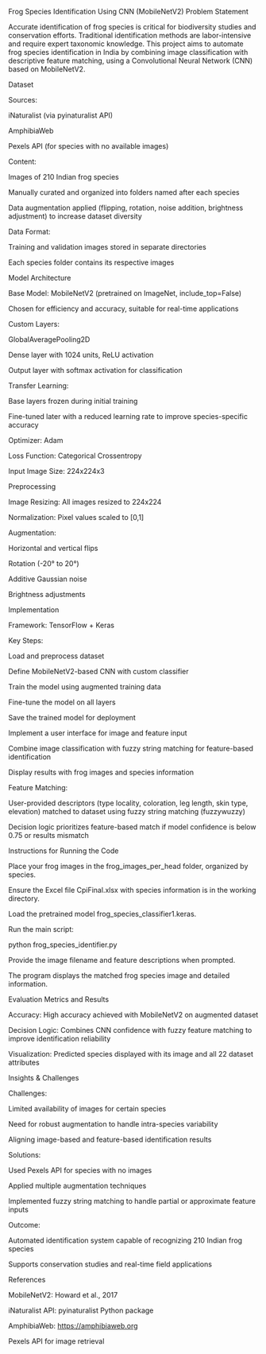 Frog Species Identification Using CNN (MobileNetV2)
Problem Statement

Accurate identification of frog species is critical for biodiversity studies and conservation efforts. Traditional identification methods are labor-intensive and require expert taxonomic knowledge. This project aims to automate frog species identification in India by combining image classification with descriptive feature matching, using a Convolutional Neural Network (CNN) based on MobileNetV2.

Dataset

Sources:

iNaturalist (via pyinaturalist API)

AmphibiaWeb

Pexels API (for species with no available images)

Content:

Images of 210 Indian frog species

Manually curated and organized into folders named after each species

Data augmentation applied (flipping, rotation, noise addition, brightness adjustment) to increase dataset diversity

Data Format:

Training and validation images stored in separate directories

Each species folder contains its respective images

Model Architecture

Base Model: MobileNetV2 (pretrained on ImageNet, include_top=False)

Chosen for efficiency and accuracy, suitable for real-time applications

Custom Layers:

GlobalAveragePooling2D

Dense layer with 1024 units, ReLU activation

Output layer with softmax activation for classification

Transfer Learning:

Base layers frozen during initial training

Fine-tuned later with a reduced learning rate to improve species-specific accuracy

Optimizer: Adam

Loss Function: Categorical Crossentropy

Input Image Size: 224x224x3

Preprocessing

Image Resizing: All images resized to 224x224

Normalization: Pixel values scaled to [0,1]

Augmentation:

Horizontal and vertical flips

Rotation (-20° to 20°)

Additive Gaussian noise

Brightness adjustments

Implementation

Framework: TensorFlow + Keras

Key Steps:

Load and preprocess dataset

Define MobileNetV2-based CNN with custom classifier

Train the model using augmented training data

Fine-tune the model on all layers

Save the trained model for deployment

Implement a user interface for image and feature input

Combine image classification with fuzzy string matching for feature-based identification

Display results with frog images and species information

Feature Matching:

User-provided descriptors (type locality, coloration, leg length, skin type, elevation) matched to dataset using fuzzy string matching (fuzzywuzzy)

Decision logic prioritizes feature-based match if model confidence is below 0.75 or results mismatch

Instructions for Running the Code

Place your frog images in the frog_images_per_head folder, organized by species.

Ensure the Excel file CpiFinal.xlsx with species information is in the working directory.

Load the pretrained model frog_species_classifier1.keras.

Run the main script:

python frog_species_identifier.py


Provide the image filename and feature descriptions when prompted.

The program displays the matched frog species image and detailed information.

Evaluation Metrics and Results

Accuracy: High accuracy achieved with MobileNetV2 on augmented dataset

Decision Logic: Combines CNN confidence with fuzzy feature matching to improve identification reliability

Visualization: Predicted species displayed with its image and all 22 dataset attributes

Insights & Challenges

Challenges:

Limited availability of images for certain species

Need for robust augmentation to handle intra-species variability

Aligning image-based and feature-based identification results

Solutions:

Used Pexels API for species with no images

Applied multiple augmentation techniques

Implemented fuzzy string matching to handle partial or approximate feature inputs

Outcome:

Automated identification system capable of recognizing 210 Indian frog species

Supports conservation studies and real-time field applications

References

MobileNetV2: Howard et al., 2017

iNaturalist API: pyinaturalist Python package

AmphibiaWeb: https://amphibiaweb.org

Pexels API for image retrieval
